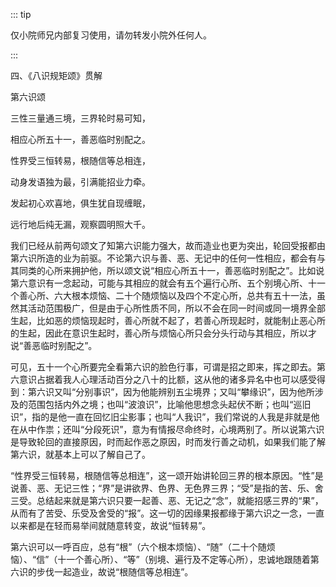 ::: tip

仅小院师兄内部复习使用，请勿转发小院外任何人。

:::

四、《八识规矩颂》贯解

第六识颂

三性三量通三境，三界轮时易可知，

相应心所五十一，善恶临时别配之。

性界受三恒转易，根随信等总相连，

动身发语独为最，引满能招业力牵。

发起初心欢喜地，俱生犹自现缠眠，

远行地后纯无漏，观察圆明照大千。

​          我们已经从前两句颂文了知第六识能力强大，故而造业也更为突出，轮回受报都由第六识所造的业为前驱。不论第六识与善、恶、无记中的任何一性相应，都会有与其同类的心所来拥护他，所以颂文说“相应心所五十一，善恶临时别配之”。比如说第六意识有一念起动，可能与其相应的就会有五个遍行心所、五个别境心所、十一个善心所、六大根本烦恼、二十个随烦恼以及四个不定心所，总共有五十一法，虽然其活动范围极广，但是由于心所性质不同，所以不会在同一时间或同一境界全部生起，比如恶的烦恼现起时，善心所就不起了，若善心所现起时，就能制止恶心所的生起，因此在意识生起时，善心所与烦恼心所只会分头行动与其相应，所以才说“善恶临时别配之”。

​         可见，五十一个心所要完全看第六识的脸色行事，可谓是招之即来，挥之即去。第六意识占据着我人心理活动百分之八十的比额，这从他的诸多异名中也可以感受得到：第六识又叫“分别事识”，因为他能辨别五尘境界；又叫“攀缘识”，因为他所涉及的范围包括内外之境；也叫“波浪识”，比喻他思想念头起伏不断；也叫“巡旧识”，指的是他一直在回忆旧尘影事；也叫“人我识”，我们常说的人我是非就是他在从中作祟；还叫“分段死识”，意为有情报尽命终时，心境两别了。所以说第六识是导致轮回的直接原因，时而起作恶之原因，时而发行善之动机，如果我们能了解第六识，就基本上可以了解自己了。

​         “性界受三恒转易，根随信等总相连”，这一颂开始讲轮回三界的根本原因。“性”是说善、恶、无记三性；“界”是讲欲界、色界、无色界三界；“受”是指的苦、乐、舍三受。总结起来就是第六识只要一起善、恶、无记之“念”，就能招感三界的“果”，从而有了苦受、乐受及舍受的“报”。这一切的因缘果报都缘于第六识之一念，一直以来都是在轻而易举间就随意转变，故说“恒转易”。

​         第六识可以一呼百应，总有“根”（六个根本烦恼）、“随”（二十个随烦恼）、“信”（十一个善心所）、“等”（别境、遍行及不定等心所），忠诚地跟随着第六识的步伐一起造业，故说“根随信等总相连”。
